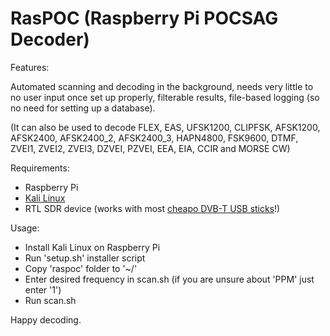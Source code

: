 # RasPOC (Raspberry Pi POCSAG Decoder)

Features: 

Automated scanning and decoding in the background, needs very little to no user input once set up properly, filterable results, file-based logging (so no need for setting up a database).

(It can also be used to decode FLEX, EAS, UFSK1200, CLIPFSK, AFSK1200, AFSK2400, AFSK2400_2, AFSK2400_3, HAPN4800, FSK9600, DTMF, ZVEI1, ZVEI2, ZVEI3, DZVEI, PZVEI, EEA, EIA, CCIR and MORSE CW)

Requirements:

+ Raspberry Pi
+ [Kali Linux](https://www.offensive-security.com/kali-linux-arm-images/)
+ RTL SDR device (works with most [cheapo DVB-T USB sticks](http://www.ebay.com/sch/i.html?_from=R40&_sacat=0&LH_BIN=1&_nkw=rtl2832u&_sop=15)!)

Usage: 

+ Install Kali Linux on Raspberry Pi
+ Run 'setup.sh' installer script
+ Copy 'raspoc' folder to '~/'
+ Enter desired frequency in scan.sh (if you are unsure about 'PPM' just enter '1')
+ Run scan.sh

Happy decoding.

